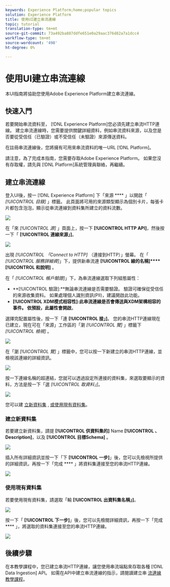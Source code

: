 ```yaml
---
keywords: Experience Platform;home;popular topics
solution: Experience Platform
title: 使用UI建立串流連線
topic: tutorial
translation-type: tm+mt
source-git-commit: 73a492ba887ddfe651e0a29aac376d82a7a1dcc4
workflow-type: tm+mt
source-wordcount: '498'
ht-degree: 0%

---
```



# 使用UI建立串流連線

本UI指南將協助您使用Adobe Experience Platform建立串流連線。

## 快速入門

若要開始串流資料至， [!DNL Experience Platform]您必須先建立串流HTTP連線。 建立串流連線時，您需要提供關鍵詳細資料，例如串流資料來源，以及您是否要從受信任（已驗證）或不受信任（未驗證）來源傳送資料。

在註冊串流連線後，您將擁有可用來串流資料的唯一URL [!DNL Platform]。

請注意，為了完成本指南，您需要存取Adobe Experience Platform。 如果您沒有存取權，請先與 [!DNL Platform]系統管理員聯絡，再繼續。

## 建立串流連線

登入UI後，按一 [!DNL Experience Platform] 下「來源 **** 」以開啟「 *[!UICONTROL 目錄]* 」標籤。 此頁面將可用的來源類型顯示為個別卡片，每張卡片都包含泡泡，顯示從串流連線到資料集所建立的資料流數。

![](../images/streaming-ingestion/ui/click-sources.png)

在「來 *[!UICONTROL 源]* 」頁面上，按一下 **[!UICONTROL HTTP API]**，然後按一下「 **[!UICONTROL 連線來源」]**。

![](../images/streaming-ingestion/ui/click-connect-source.png)

出現 *[!UICONTROL 「Connect to HTTP]* （連接到HTTP）」螢幕。 在「 *[!UICONTROL 服務詳細資]*」下，提供新串流連 **[!UICONTROL 線的名稱]****[!UICONTROL 和說明]** 。

在「 *[!UICONTROL 帳戶驗證]*」下，為串流連線選取下列組態屬性：

- **[!UICONTROL 驗證]:**無論串流連線是否需要驗證。 驗證可確保從受信任的來源收集資料。 如果處理個人識別資訊(PII)，建議開啟此功能。
- **[!UICONTROL XDM模式相容性]:**此串流連線是否會傳送與XDM架構相容的事件。 依預設，此屬性會**開啟&#x200B;**。

選擇完配置屬性後，按一下「連 **[!UICONTROL 接」]**。 您的串流HTTP連線現在已建立，現在可在「來源」工作區的「瀏 *[!UICONTROL 覽]* 」標籤下 *[!UICONTROL 檢視]* 。

![](../images/streaming-ingestion/ui/http-sources-details.png)

在「瀏 *[!UICONTROL 覽]* 」標籤中，您可以按一下新建立的串流HTTP連線，並檢視該連線的詳細資訊。

![](../images/streaming-ingestion/ui/browse-sources.png)

按一下連線名稱的超連結，您就可以透過設定所連接的資料集，來選取要顯示的資料，方法是按一下「選 *[!UICONTROL 取資料」]*。

![](../images/streaming-ingestion/ui/select-data.png)

您可以建 [立新資料集](#create-a-new-dataset) , [或使用現有資料集](#use-an-existing-dataset)。

### 建立新資料集

若要建立新資料集，請提 **[!UICONTROL 供資料集的]** Name **[!UICONTROL 、Description]**，以及 **[!UICONTROL 目標Schema]** 。

![](../images/streaming-ingestion/ui/create-new-dataset.png)

插入所有詳細資訊並按一下「下 **[!UICONTROL 一步]**」後，您可以先檢視所提供的詳細資訊，再按一下「完成 **** 」將資料集連接至您的串流HTTP連線。

![](../images/streaming-ingestion/ui/review-create-new-dataset.png)

### 使用現有資料集

若要使用現有資料集，請選取「輸 **[!UICONTROL 出資料集名稱」]**。

![](../images/streaming-ingestion/ui/use-existing-dataset.png)

按一下「 **[!UICONTROL 下一步]**」後，您可以先檢閱詳細資訊，再按一下「完成 **** 」，將選取的資料集連接至您的串流HTTP連線。

![](../images/streaming-ingestion/ui/review-existing-dataset.png)

## 後續步驟

在本教學課程中，您已建立串流HTTP連線，讓您使用串流端點來存取各種 [!DNL Data Ingestion] API。 如需在API中建立串流連線的指示，請閱讀建立串 [流連線教學課程](../tutorials/create-streaming-connection.md)。
